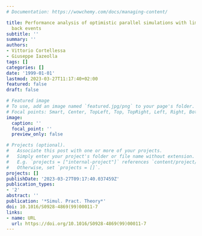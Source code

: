 ```yaml
---
# Documentation: https://wowchemy.com/docs/managing-content/

title: Performance analysis of optimistic parallel simulations with limited rolled
  back events
subtitle: ''
summary: ''
authors:
- Vittorio Cortellessa
- Giuseppe Iazeolla
tags: []
categories: []
date: '1999-01-01'
lastmod: 2023-03-27T11:17:40+02:00
featured: false
draft: false

# Featured image
# To use, add an image named `featured.jpg/png` to your page's folder.
# Focal points: Smart, Center, TopLeft, Top, TopRight, Left, Right, BottomLeft, Bottom, BottomRight.
image:
  caption: ''
  focal_point: ''
  preview_only: false

# Projects (optional).
#   Associate this post with one or more of your projects.
#   Simply enter your project's folder or file name without extension.
#   E.g. `projects = ["internal-project"]` references `content/project/deep-learning/index.md`.
#   Otherwise, set `projects = []`.
projects: []
publishDate: '2023-03-27T09:17:40.037459Z'
publication_types:
- '2'
abstract: ''
publication: '*Simul. Pract. Theory*'
doi: 10.1016/S0928-4869(99)00011-7
links:
- name: URL
  url: https://doi.org/10.1016/S0928-4869(99)00011-7
---
```

